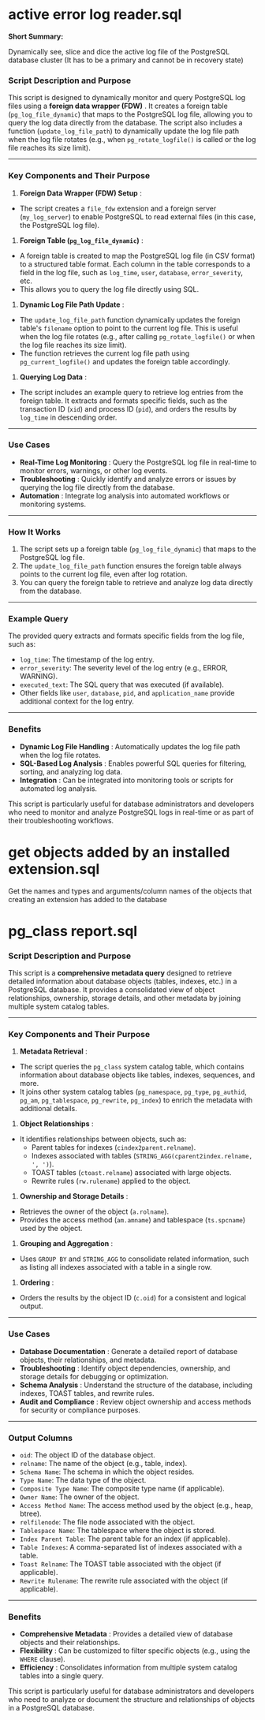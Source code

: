 # active error log reader.sql

**Short Summary:**

Dynamically see, slice and dice the active log file of the PostgreSQL database cluster (It has to be a primary and cannot be in recovery state)

### **Script Description and Purpose**

This script is designed to dynamically monitor and query PostgreSQL log files using a  **foreign data wrapper (FDW)** . It creates a foreign table (`pg_log_file_dynamic`) that maps to the PostgreSQL log file, allowing you to query the log data directly from the database. The script also includes a function (`update_log_file_path`) to dynamically update the log file path when the log file rotates (e.g., when `pg_rotate_logfile()` is called or the log file reaches its size limit).

---

### **Key Components and Their Purpose**

1. **Foreign Data Wrapper (FDW) Setup** :

* The script creates a `file_fdw` extension and a foreign server (`my_log_server`) to enable PostgreSQL to read external files (in this case, the PostgreSQL log file).

1. **Foreign Table (`pg_log_file_dynamic`)** :

* A foreign table is created to map the PostgreSQL log file (in CSV format) to a structured table format. Each column in the table corresponds to a field in the log file, such as `log_time`, `user`, `database`, `error_severity`, etc.
* This allows you to query the log file directly using SQL.

1. **Dynamic Log File Path Update** :

* The `update_log_file_path` function dynamically updates the foreign table's `filename` option to point to the current log file. This is useful when the log file rotates (e.g., after calling `pg_rotate_logfile()` or when the log file reaches its size limit).
* The function retrieves the current log file path using `pg_current_logfile()` and updates the foreign table accordingly.

1. **Querying Log Data** :

* The script includes an example query to retrieve log entries from the foreign table. It extracts and formats specific fields, such as the transaction ID (`xid`) and process ID (`pid`), and orders the results by `log_time` in descending order.

---

### **Use Cases**

* **Real-Time Log Monitoring** : Query the PostgreSQL log file in real-time to monitor errors, warnings, or other log events.
* **Troubleshooting** : Quickly identify and analyze errors or issues by querying the log file directly from the database.
* **Automation** : Integrate log analysis into automated workflows or monitoring systems.

---

### **How It Works**

1. The script sets up a foreign table (`pg_log_file_dynamic`) that maps to the PostgreSQL log file.
2. The `update_log_file_path` function ensures the foreign table always points to the current log file, even after log rotation.
3. You can query the foreign table to retrieve and analyze log data directly from the database.

---

### **Example Query**

The provided query extracts and formats specific fields from the log file, such as:

* `log_time`: The timestamp of the log entry.
* `error_severity`: The severity level of the log entry (e.g., ERROR, WARNING).
* `executed_text`: The SQL query that was executed (if available).
* Other fields like `user`, `database`, `pid`, and `application_name` provide additional context for the log entry.

---

### **Benefits**

* **Dynamic Log File Handling** : Automatically updates the log file path when the log file rotates.
* **SQL-Based Log Analysis** : Enables powerful SQL queries for filtering, sorting, and analyzing log data.
* **Integration** : Can be integrated into monitoring tools or scripts for automated log analysis.

This script is particularly useful for database administrators and developers who need to monitor and analyze PostgreSQL logs in real-time or as part of their troubleshooting workflows.


# get objects added by an installed extension.sql

Get the names and types and arguments/column names of the objects that creating an extension has added to the database


# pg_class report.sql


### **Script Description and Purpose**

This script is a **comprehensive metadata query** designed to retrieve detailed information about database objects (tables, indexes, etc.) in a PostgreSQL database. It provides a consolidated view of object relationships, ownership, storage details, and other metadata by joining multiple system catalog tables.

---

### **Key Components and Their Purpose**

1. **Metadata Retrieval** :

* The script queries the `pg_class` system catalog table, which contains information about database objects like tables, indexes, sequences, and more.
* It joins other system catalog tables (`pg_namespace`, `pg_type`, `pg_authid`, `pg_am`, `pg_tablespace`, `pg_rewrite`, `pg_index`) to enrich the metadata with additional details.

1. **Object Relationships** :

* It identifies relationships between objects, such as:
  * Parent tables for indexes (`cindex2parent.relname`).
  * Indexes associated with tables (`STRING_AGG(cparent2index.relname, ', ')`).
  * TOAST tables (`ctoast.relname`) associated with large objects.
  * Rewrite rules (`rw.rulename`) applied to the object.

1. **Ownership and Storage Details** :

* Retrieves the owner of the object (`a.rolname`).
* Provides the access method (`am.amname`) and tablespace (`ts.spcname`) used by the object.

1. **Grouping and Aggregation** :

* Uses `GROUP BY` and `STRING_AGG` to consolidate related information, such as listing all indexes associated with a table in a single row.

1. **Ordering** :

* Orders the results by the object ID (`c.oid`) for a consistent and logical output.

---

### **Use Cases**

* **Database Documentation** : Generate a detailed report of database objects, their relationships, and metadata.
* **Troubleshooting** : Identify object dependencies, ownership, and storage details for debugging or optimization.
* **Schema Analysis** : Understand the structure of the database, including indexes, TOAST tables, and rewrite rules.
* **Audit and Compliance** : Review object ownership and access methods for security or compliance purposes.

---

### **Output Columns**

* `oid`: The object ID of the database object.
* `relname`: The name of the object (e.g., table, index).
* `Schema Name`: The schema in which the object resides.
* `Type Name`: The data type of the object.
* `Composite Type Name`: The composite type name (if applicable).
* `Owner Name`: The owner of the object.
* `Access Method Name`: The access method used by the object (e.g., heap, btree).
* `relfilenode`: The file node associated with the object.
* `Tablespace Name`: The tablespace where the object is stored.
* `Index Parent Table`: The parent table for an index (if applicable).
* `Table Indexes`: A comma-separated list of indexes associated with a table.
* `Toast Relname`: The TOAST table associated with the object (if applicable).
* `Rewrite Rulename`: The rewrite rule associated with the object (if applicable).

---

### **Benefits**

* **Comprehensive Metadata** : Provides a detailed view of database objects and their relationships.
* **Flexibility** : Can be customized to filter specific objects (e.g., using the `WHERE` clause).
* **Efficiency** : Consolidates information from multiple system catalog tables into a single query.

This script is particularly useful for database administrators and developers who need to analyze or document the structure and relationships of objects in a PostgreSQL database.
